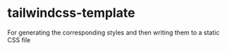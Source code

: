 # tailwindcss-template
For generating the corresponding styles and then writing them to a static CSS file
